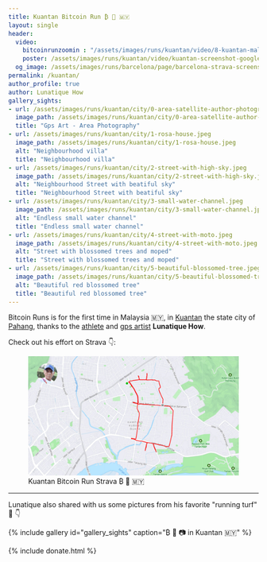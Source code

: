```yaml
---
title: Kuantan Bitcoin Run ₿ 🏃 🇲🇾 
layout: single
header:
  video:
    bitcoinrunzoomin : "/assets/images/runs/kuantan/video/8-kuantan-malaysia-zoomin-closer-1920x1080.m4v"
    poster: /assets/images/runs/kuantan/video/kuantan-screenshot-google-earth-1920x1080.jpeg
  og_image: /assets/images/runs/barcelona/page/barcelona-strava-screenshot-1200x800.jpeg
permalink: /kuantan/
author_profile: true
author: Lunatique How
gallery_sights:
- url: /assets/images/runs/kuantan/city/0-area-satellite-author-photography.jpeg
  image_path: /assets/images/runs/kuantan/city/0-area-satellite-author-photography.jpeg
  title: "Gps Art - Area Photography"
- url: /assets/images/runs/kuantan/city/1-rosa-house.jpeg
  image_path: /assets/images/runs/kuantan/city/1-rosa-house.jpeg
  alt: "Neighbourhood villa"
  title: "Neighbourhood villa"
- url: /assets/images/runs/kuantan/city/2-street-with-high-sky.jpeg
  image_path: /assets/images/runs/kuantan/city/2-street-with-high-sky.jpeg
  alt: "Neighbourhood Street with beatiful sky"
  title: "Neighbourhood Street with beatiful sky"
- url: /assets/images/runs/kuantan/city/3-small-water-channel.jpeg
  image_path: /assets/images/runs/kuantan/city/3-small-water-channel.jpeg
  alt: "Endless small water channel"
  title: "Endless small water channel"
- url: /assets/images/runs/kuantan/city/4-street-with-moto.jpeg
  image_path: /assets/images/runs/kuantan/city/4-street-with-moto.jpeg
  alt: "Street with blossomed trees and moped"
  title: "Street with blossomed trees and moped"
- url: /assets/images/runs/kuantan/city/5-beautiful-blossomed-tree.jpeg
  image_path: /assets/images/runs/kuantan/city/5-beautiful-blossomed-tree.jpeg
  alt: "Beautiful red blossomed tree"
  title: "Beautiful red blossomed tree"
---
```


Bitcoin Runs is for the first time in Malaysia 🇲🇾, in [Kuantan](https://en.wikipedia.org/wiki/Kuantan)
the state city of [Pahang](https://en.wikipedia.org/wiki/Kuantan),
thanks to the [athlete](https://www.strava.com/athletes/51335760) and [gps artist](https://www.instagram.com/lunatiquehow/) **Lunatique How**.

Check out his effort on Strava 👇:

<figure class="image">
  <a href="https://www.strava.com/activities/7025084295" target="_blank">
    <img src="/assets/images/runs/kuantan/page/strava-screenshot-with-author.jpeg" alt="Kuantan Bitcoin Run Strava ₿ 🏃 🇲🇾">
  </a>
  <figcaption>Kuantan Bitcoin Run Strava ₿ 🏃 🇲🇾</figcaption>
</figure>

<hr>

Lunatique also shared with us some pictures from his favorite "running turf" 🙏 👇

{% include gallery id="gallery_sights" caption="₿ 🏃 📷 in Kuantan 🇲🇾" %}

{% include donate.html %}  
  
  
